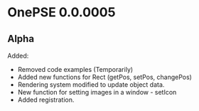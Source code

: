 # OnePSE 0.0.0005
## Alpha

Added:
- Removed code examples (Temporarily)
- Added new functions for Rect (getPos, setPos, changePos)
- Rendering system modified to update object data.
- New function for setting images in a window - setIcon
- Added registration.